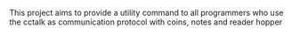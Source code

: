 This project aims to provide a utility command to all programmers who use the cctalk as communication protocol with coins, notes and reader hopper